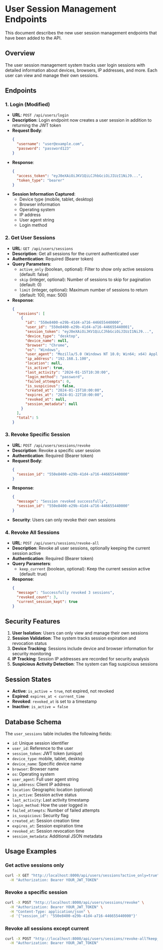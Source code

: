 # User Session Management Endpoints

This document describes the new user session management endpoints that have been added to the API.

## Overview

The user session management system tracks user login sessions with detailed information about devices, browsers, IP addresses, and more. Each user can view and manage their own sessions.

## Endpoints

### 1. Login (Modified)

- **URL**: `POST /api/users/login`
- **Description**: Login endpoint now creates a user session in addition to returning the JWT token
- **Request Body**:
  ```json
  {
    "username": "user@example.com",
    "password": "password123"
  }
  ```
- **Response**:
  ```json
  {
    "access_token": "eyJ0eXAiOiJKV1QiLCJhbGciOiJIUzI1NiJ9...",
    "token_type": "bearer"
  }
  ```
- **Session Information Captured**:
  - Device type (mobile, tablet, desktop)
  - Browser information
  - Operating system
  - IP address
  - User agent string
  - Login method

### 2. Get User Sessions

- **URL**: `GET /api/users/sessions`
- **Description**: Get all sessions for the current authenticated user
- **Authentication**: Required (Bearer token)
- **Query Parameters**:
  - `active_only` (boolean, optional): Filter to show only active sessions (default: false)
  - `skip` (integer, optional): Number of sessions to skip for pagination (default: 0)
  - `limit` (integer, optional): Maximum number of sessions to return (default: 100, max: 500)
- **Response**:
  ```json
  {
    "sessions": [
      {
        "id": "550e8400-e29b-41d4-a716-446655440000",
        "user_id": "550e8400-e29b-41d4-a716-446655440001",
        "session_token": "eyJ0eXAiOiJKV1QiLCJhbGciOiJIUzI1NiJ9...",
        "device_type": "desktop",
        "device_name": null,
        "browser": "Chrome",
        "os": "Windows",
        "user_agent": "Mozilla/5.0 (Windows NT 10.0; Win64; x64) AppleWebKit/537.36...",
        "ip_address": "192.168.1.100",
        "location": null,
        "is_active": true,
        "last_activity": "2024-01-15T10:30:00",
        "login_method": "password",
        "failed_attempts": 0,
        "is_suspicious": false,
        "created_at": "2024-01-15T10:00:00",
        "expires_at": "2024-01-22T10:00:00",
        "revoked_at": null,
        "session_metadata": null
      }
    ],
    "total": 5
  }
  ```

### 3. Revoke Specific Session

- **URL**: `POST /api/users/sessions/revoke`
- **Description**: Revoke a specific user session
- **Authentication**: Required (Bearer token)
- **Request Body**:
  ```json
  {
    "session_id": "550e8400-e29b-41d4-a716-446655440000"
  }
  ```
- **Response**:
  ```json
  {
    "message": "Session revoked successfully",
    "session_id": "550e8400-e29b-41d4-a716-446655440000"
  }
  ```
- **Security**: Users can only revoke their own sessions

### 4. Revoke All Sessions

- **URL**: `POST /api/users/sessions/revoke-all`
- **Description**: Revoke all user sessions, optionally keeping the current session active
- **Authentication**: Required (Bearer token)
- **Query Parameters**:
  - `keep_current` (boolean, optional): Keep the current session active (default: true)
- **Response**:
  ```json
  {
    "message": "Successfully revoked 3 sessions",
    "revoked_count": 3,
    "current_session_kept": true
  }
  ```

## Security Features

1. **User Isolation**: Users can only view and manage their own sessions
2. **Session Validation**: The system tracks session expiration and revocation status
3. **Device Tracking**: Sessions include device and browser information for security monitoring
4. **IP Tracking**: Session IP addresses are recorded for security analysis
5. **Suspicious Activity Detection**: The system can flag suspicious sessions

## Session States

- **Active**: `is_active = true`, not expired, not revoked
- **Expired**: `expires_at < current_time`
- **Revoked**: `revoked_at` is set to a timestamp
- **Inactive**: `is_active = false`

## Database Schema

The `user_sessions` table includes the following fields:

- `id`: Unique session identifier
- `user_id`: Reference to the user
- `session_token`: JWT token (unique)
- `device_type`: mobile, tablet, desktop
- `device_name`: Specific device name
- `browser`: Browser name
- `os`: Operating system
- `user_agent`: Full user agent string
- `ip_address`: Client IP address
- `location`: Geographic location (optional)
- `is_active`: Session active status
- `last_activity`: Last activity timestamp
- `login_method`: How the user logged in
- `failed_attempts`: Number of failed attempts
- `is_suspicious`: Security flag
- `created_at`: Session creation time
- `expires_at`: Session expiration time
- `revoked_at`: Session revocation time
- `session_metadata`: Additional JSON metadata

## Usage Examples

### Get active sessions only

```bash
curl -X GET "http://localhost:8000/api/users/sessions?active_only=true" \
  -H "Authorization: Bearer YOUR_JWT_TOKEN"
```

### Revoke a specific session

```bash
curl -X POST "http://localhost:8000/api/users/sessions/revoke" \
  -H "Authorization: Bearer YOUR_JWT_TOKEN" \
  -H "Content-Type: application/json" \
  -d '{"session_id": "550e8400-e29b-41d4-a716-446655440000"}'
```

### Revoke all sessions except current

```bash
curl -X POST "http://localhost:8000/api/users/sessions/revoke-all?keep_current=true" \
  -H "Authorization: Bearer YOUR_JWT_TOKEN"
```
